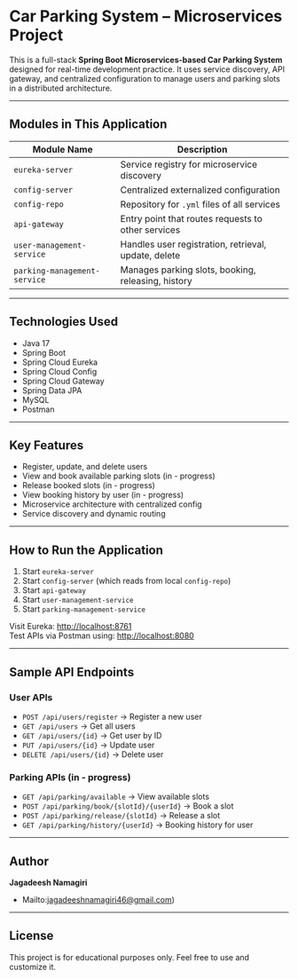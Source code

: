 # Car Parking System – Microservices Project

This is a full-stack **Spring Boot Microservices-based Car Parking System** designed for real-time development practice. It uses service discovery, API gateway, and centralized configuration to manage users and parking slots in a distributed architecture.

---

##  Modules in This Application

| Module Name                | Description                                         |
|----------------------------|-----------------------------------------------------|
| `eureka-server`            | Service registry for microservice discovery         |
| `config-server`            | Centralized externalized configuration              |
| `config-repo`              | Repository for `.yml` files of all services         |
| `api-gateway`              | Entry point that routes requests to other services  |
| `user-management-service`  | Handles user registration, retrieval, update, delete |
| `parking-management-service` | Manages parking slots, booking, releasing, history |

---

## Technologies Used

- Java 17
- Spring Boot
- Spring Cloud Eureka
- Spring Cloud Config
- Spring Cloud Gateway
- Spring Data JPA
- MySQL
- Postman 

---

## Key Features

-  Register, update, and delete users
-  View and book available parking slots (in - progress)
-  Release booked slots (in - progress)
-  View booking history by user (in - progress)
-  Microservice architecture with centralized config
-  Service discovery and dynamic routing

---

## How to Run the Application

1. Start `eureka-server`
2. Start `config-server` (which reads from local `config-repo`)
3. Start `api-gateway`
4. Start `user-management-service`
5. Start `parking-management-service`

Visit Eureka: [http://localhost:8761](http://localhost:8761)  
Test APIs via Postman using: [http://localhost:8080](http://localhost:8080)

---

## Sample API Endpoints

### User APIs
- `POST /api/users/register` → Register a new user
- `GET /api/users` → Get all users
- `GET /api/users/{id}` → Get user by ID
- `PUT /api/users/{id}` → Update user
- `DELETE /api/users/{id}` → Delete user

### Parking APIs (in - progress)
- `GET /api/parking/available` → View available slots
- `POST /api/parking/book/{slotId}/{userId}` → Book a slot
- `POST /api/parking/release/{slotId}` → Release a slot
- `GET /api/parking/history/{userId}` → Booking history for user

---

##  Author

**Jagadeesh Namagiri**  
-  Mailto:jagadeeshnamagiri46@gmail.com)  

---

## License

This project is for educational purposes only. Feel free to use and customize it.

